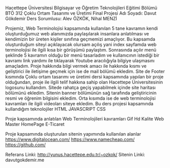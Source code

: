 Hacettepe Üniversitesi
Bilgisayar ve Öğretim Teknolojileri Eğitimi Bölümü
BTÖ 312 Çoklu Ortam Tasarımı ve Üretimi Final Projesi
Adı Soyadı: Davut Gökdemir
Ders Sorumlusu: Alev ÖZKÖK, Nihal MENZİ

Projemiz, Web Terminolojisi kapsamında kullanılan 5 tane kavramın kendi oluşturduğumuz web alanımızda paylaşılarak insanlara anlatılması ve kendimizin bir üreten kişiler sınıfına geçmemizi amaçlıyor. Bu kapsamda oluşturduğum siteyi açıklayacak olursam açılış yani index sayfamda web terminolojisi ile ilgili kısa bir görüşümü paylaştım. Sonrasında açılır menü şeklinde 5 kavramın olduğu bir menü tasarladım ve kullanıcının istediği bir kavramı link yardımı ile tıklayarak Youtube aracılığıyla bilgiye ulaşmasını amaçladım. Proje hakkında bilgi vermek amacı ile hakkında kısmı ve geliştirici ile iletişime geçmek için ise de mail bölümü ekledim. Site de Footer kısmında Çoklu ortam tasarımı ve üretimi dersi kapsamında yapılan bir proje olduğundan, proje ile ilgili telif hakkına sahip olan Hacettepe Üniversitesinin logosunu kullandım. Sitede rahatça geçiş yapabilmek içinde site haritası bölümünü ekledim. Sitenin banner bölümünün sağ tarafında geliştiricinin resmi ve öğrenim bilgisini ekledim. Orta kısımda ise de web terminolojisi kavramları ile ilgili videoları siteye ekledim.
Bu ders projesi kapsamında kullandığım teknolojiler
HTML
JAVASCRIPT
CSS

Proje kapsamında anlatılan Web Terminolojileri kavramları
Gif
Hd Kalite
Web Master
HomePage
E-Ticaret

Proje kapsamında oluşturulan sitenin yapımında kullanılan alanlar
https://www.digitalocean.com/ 
https://www.namecheap.com/
https://github.com/

Referans Linki: http://yunus.hacettepe.edu.tr/~ozkok/
Sitenin Linki: davutgokdemir.me

